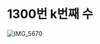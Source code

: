 # 1300번 k번째 수
![IMG_5670](https://user-images.githubusercontent.com/41350477/139390489-6a67645f-6fbe-454f-a373-8cee1395779e.jpg)
